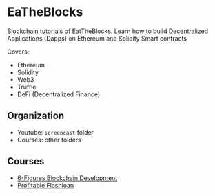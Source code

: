 # EaTheBlocks

Blockchain tutorials of EatTheBlocks. Learn how to build Decentralized
Applications (Dapps) on Ethereum and Solidity Smart contracts


Covers:
* Ethereum
* Solidity
* Web3
* Truffle
* DeFi (Decentralized Finance)

## Organization

* Youtube: `screencast` folder
* Courses: other folders

## Courses

* [6-Figures Blockchain Development](https://eattheblocks.com/6-figure-blockchain-developer/)
* [Profitable Flashloan](https://eattheblocks-pro.teachable.com/p/profitable-flashloans)

